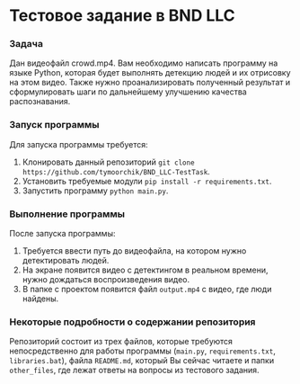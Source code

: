 # Тестовое задание в BND LLC

### Задача
Дан видеофайл crowd.mp4. Вам необходимо написать программу на языке Python, которая будет выполнять детекцию людей и их отрисовку на этом видео. 
Также нужно проанализировать полученный результат и сформулировать шаги по дальнейшему улучшению качества распознавания.

### Запуск программы

Для запуска программы требуется:

1) Клонировать данный репозиторий ``git clone https://github.com/tymoorchik/BND_LLC-TestTask``.
2) Установить требуемые модули ``pip install -r requirements.txt``.
3) Запустить программу ``python main.py``.

### Выполнение программы

После запуска программы:

1) Требуется ввести путь до видеофайла, на котором нужно детектировать людей.
2) На экране появится видео с детектингом в реальном времени, нужно дождаться воспроизведения видео.
3) В папке с проектом появится файл ``output.mp4`` с видео, где люди найдены.

### Некоторые подробности о содержании репозитория

Репозиторий состоит из трех файлов, которые требуются непосредственно для работы программы (``main.py``, ``requirements.txt``, ``libraries.bat``), файла ``README.md``, который Вы сейчас читаете и папки ``other_files``, где лежат ответы на вопросы из тестового задания.
